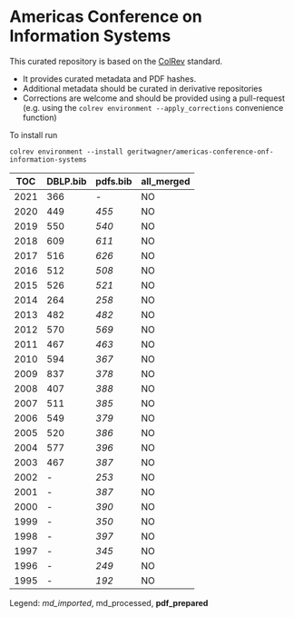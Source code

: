 # Americas Conference on Information Systems

This curated repository is based on the [ColRev](https://github.com/geritwagner/colrev_core) standard.

- It provides curated metadata and PDF hashes.
- Additional metadata should be curated in derivative repositories
- Corrections are welcome and should be provided using a pull-request (e.g. using the `colrev environment --apply_corrections` convenience function)

To install run

```
colrev environment --install geritwagner/americas-conference-onf-information-systems 
```

<!-- TABLE_SUMMARY -->

|TOC           |DBLP.bib        |pdfs.bib        |all_merged      |
|--------------|----------------|----------------|----------------|
|2021          |             366|               -|              NO|
|2020          |             449|           *455*|              NO|
|2019          |             550|           *540*|              NO|
|2018          |             609|           *611*|              NO|
|2017          |             516|           *626*|              NO|
|2016          |             512|           *508*|              NO|
|2015          |             526|           *521*|              NO|
|2014          |             264|           *258*|              NO|
|2013          |             482|           *482*|              NO|
|2012          |             570|           *569*|              NO|
|2011          |             467|           *463*|              NO|
|2010          |             594|           *367*|              NO|
|2009          |             837|           *378*|              NO|
|2008          |             407|           *388*|              NO|
|2007          |             511|           *385*|              NO|
|2006          |             549|           *379*|              NO|
|2005          |             520|           *386*|              NO|
|2004          |             577|           *396*|              NO|
|2003          |             467|           *387*|              NO|
|2002          |               -|           *253*|              NO|
|2001          |               -|           *387*|              NO|
|2000          |               -|           *390*|              NO|
|1999          |               -|           *350*|              NO|
|1998          |               -|           *397*|              NO|
|1997          |               -|           *345*|              NO|
|1996          |               -|           *249*|              NO|
|1995          |               -|           *192*|              NO|

Legend: *md_imported*, md_processed, **pdf_prepared**

